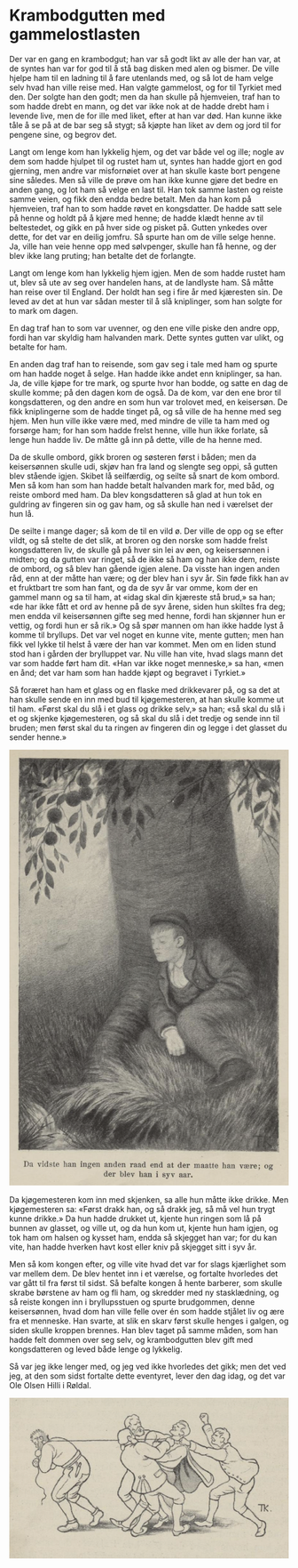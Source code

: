 # Krambodgutten med gammelostlasten

Der var en gang en krambodgut; han var så godt likt av alle der han var, at de syntes han var for god til å stå bag disken med alen og bismer. De ville hjelpe ham til en ladning til å fare utenlands med, og så lot de ham velge selv hvad han ville reise med. Han valgte gammelost, og for til Tyrkiet med den. Der solgte han den godt; men da han skulle på hjemveien, traf han to som hadde drebt en mann, og det var ikke nok at de hadde drebt ham i levende live, men de for ille med liket, efter at han var død. Han kunne ikke tåle å se på at de bar seg så stygt; så kjøpte han liket av dem og jord til for pengene sine, og begrov det.

Langt om lenge kom han lykkelig hjem, og det var både vel og ille; nogle av dem som hadde hjulpet til og rustet ham ut, syntes han hadde gjort en god gjerning, men andre var misfornøiet over at han skulle kaste bort pengene sine således. Men så ville de prøve om han ikke kunne gjøre det bedre en anden gang, og lot ham så velge en last til. Han tok samme lasten og reiste samme veien, og fikk den endda bedre betalt. Men da han kom på hjemveien, traf han to som hadde røvet en kongsdatter. De hadde satt sele på henne og holdt på å kjøre med henne; de hadde klædt henne av til beltestedet, og gikk en på hver side og pisket på. Gutten ynkedes over dette, for det var en deilig jomfru. Så spurte han om de ville selge henne. Ja, ville han veie henne opp med sølvpenger, skulle han få henne, og der blev ikke lang pruting; han betalte det de forlangte.

Langt om lenge kom han lykkelig hjem igjen. Men de som hadde rustet ham ut, blev så ute av seg over handelen hans, at de landlyste ham. Så måtte han reise over til England. Der holdt han seg i fire år med kjæresten sin. De leved av det at hun var sådan mester til å slå kniplinger, som han solgte for to mark om dagen.

En dag traf han to som var uvenner, og den ene ville piske den andre opp, fordi han var skyldig ham halvanden mark. Dette syntes gutten var ulikt, og betalte for ham.

En anden dag traf han to reisende, som gav seg i tale med ham og spurte om han hadde noget å selge. Han hadde ikke andet enn kniplinger, sa han. Ja, de ville kjøpe for tre mark, og spurte hvor han bodde, og satte en dag de skulle komme; på den dagen kom de også. Da de kom, var den ene bror til kongsdatteren, og den andre en som hun var trolovet med, en keisersøn. De fikk kniplingerne som de hadde tinget på, og så ville de ha henne med seg hjem. Men hun ville ikke være med, med mindre de ville ta ham med og forsørge ham; for han som hadde frelst henne, ville hun ikke forlate, så lenge hun hadde liv. De måtte gå inn på dette, ville de ha henne med.

Da de skulle ombord, gikk broren og søsteren først i båden; men da keisersønnen skulle udi, skjøv han fra land og slengte seg oppi, så gutten blev stående igjen. Skibet lå seilfærdig, og seilte så snart de kom ombord. Men så kom han som han hadde betalt halvanden mark for, med båd, og reiste ombord med ham. Da blev kongsdatteren så glad at hun tok en guldring av fingeren sin og gav ham, og så skulle han ned i værelset der hun lå.

De seilte i mange dager; så kom de til en vild ø. Der ville de opp og se efter vildt, og så stelte de det slik, at broren og den norske som hadde frelst kongsdatteren liv, de skulle gå på hver sin lei av øen, og keisersønnen i midten; og da gutten var ringet, så de ikke så ham og han ikke dem, reiste de ombord, og så blev han gående igjen alene. Da visste han ingen anden råd, enn at der måtte han være; og der blev han i syv år. Sin føde fikk han av et fruktbart tre som han fant, og da de syv år var omme, kom der en gammel mann og sa til ham, at «idag skal din kjæreste stå brud,» sa han; «de har ikke fått et ord av henne på de syv årene, siden hun skiltes fra deg; men endda vil keisersønnen gifte seg med henne, fordi han skjønner hun er vettig, og fordi hun er så rik.» Og så spør mannen om han ikke hadde lyst å komme til bryllups. Det var vel noget en kunne vite, mente gutten; men han fikk vel lykke til helst å være der han var kommet. Men om en liden stund stod han i gården der brylluppet var. Nu ville han vite, hvad slags mann det var som hadde ført ham dit. «Han var ikke noget menneske,» sa han, «men en ånd; det var ham som han hadde kjøpt og begravet i Tyrkiet.»

Så foræret han ham et glass og en flaske med drikkevarer på, og sa det at han skulle sende en inn med bud til kjøgemesteren, at han skulle komme ut til ham. «Først skal du slå i et glass og drikke selv,» sa han; «så skal du slå i et og skjenke kjøgemesteren, og så skal du slå i det tredje og sende inn til bruden; men først skal du ta ringen av fingeren din og legge i det glasset du sender henne.»

![Under treet](./kbgmgol1.png)

Da kjøgemesteren kom inn med skjenken, sa alle hun måtte ikke drikke. Men kjøgemesteren sa: «Først drakk han, og så drakk jeg, så må vel hun trygt kunne drikke.» Da hun hadde drukket ut, kjente hun ringen som lå på bunnen av glasset, og ville ut, og da hun kom ut, kjente hun ham igjen, og tok ham om halsen og kysset ham, endda så skjegget han var; for du kan vite, han hadde hverken havt kost eller kniv på skjegget sitt i syv år.

Men så kom kongen efter, og ville vite hvad det var for slags kjærlighet som var mellem dem. De blev hentet inn i et værelse, og fortalte hvorledes det var gått til fra først til sidst. Så befalte kongen å hente barberer, som skulle skrabe børstene av ham og fli ham, og skredder med ny stasklædning, og så reiste kongen inn i bryllupsstuen og spurte brudgommen, denne keisersønnen, hvad dom han ville felle over én som hadde stjålet liv og ære fra et menneske. Han svarte, at slik en skarv først skulle henges i galgen, og siden skulle kroppen brennes. Han blev taget på samme måden, som han hadde felt dommen over seg selv, og krambodgutten blev gift med kongsdatteren og leved både lenge og lykkelig.

Så var jeg ikke lenger med, og jeg ved ikke hvorledes det gikk; men det ved jeg, at den som sidst fortalte dette eventyret, lever den dag idag, og det var Ole Olsen Hilli i Røldal.

![Straff](./kbgmgol2.png)

